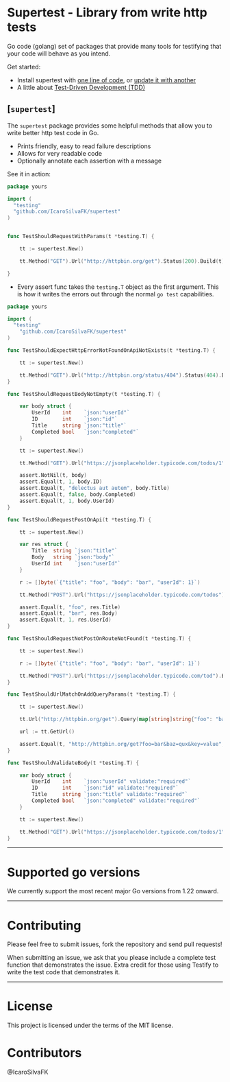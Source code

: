 # Supertest - Library from write http tests

Go code (golang) set of packages that provide many tools for testifying that your code will behave as you intend.

Get started:

- Install supertest with [one line of code](#installation), or [update it with another](#staying-up-to-date)
- A little about [Test-Driven Development (TDD)](https://en.wikipedia.org/wiki/Test-driven_development)

## [`supertest`]

The `supertest` package provides some helpful methods that allow you to write better http test code in Go.

- Prints friendly, easy to read failure descriptions
- Allows for very readable code
- Optionally annotate each assertion with a message

See it in action:

```go
package yours

import (
  "testing"
  "github.com/IcaroSilvaFK/supertest"
)


func TestShouldRequestWithParams(t *testing.T) {

	tt := supertest.New()

	tt.Method("GET").Url("http://httpbin.org/get").Status(200).Build(t)

}
```

- Every assert func takes the `testing.T` object as the first argument. This is how it writes the errors out through the normal `go test` capabilities.

```go
package yours

import (
  "testing"
	"github.com/IcaroSilvaFK/supertest"
)

func TestShouldExpectHttpErrorNotFoundOnApiNotExists(t *testing.T) {

	tt := supertest.New()

	tt.Method("GET").Url("http://httpbin.org/status/404").Status(404).Build(t)
}

func TestShouldRequestBodyNotEmpty(t *testing.T) {

	var body struct {
		UserId    int    `json:"userId"`
		ID        int    `json:"id"`
		Title     string `json:"title"`
		Completed bool   `json:"completed"`
	}

	tt := supertest.New()

	tt.Method("GET").Url("https://jsonplaceholder.typicode.com/todos/1").Json(&body).Status(200).Build(t)

	assert.NotNil(t, body)
	assert.Equal(t, 1, body.ID)
	assert.Equal(t, "delectus aut autem", body.Title)
	assert.Equal(t, false, body.Completed)
	assert.Equal(t, 1, body.UserId)
}

func TestShouldRequestPostOnApi(t *testing.T) {

	tt := supertest.New()

	var res struct {
		Title  string `json:"title"`
		Body   string `json:"body"`
		UserId int    `json:"userId"`
	}

	r := []byte(`{"title": "foo", "body": "bar", "userId": 1}`)

	tt.Method("POST").Url("https://jsonplaceholder.typicode.com/todos").Body(r).Json(&res).Status(201).Build(t)

	assert.Equal(t, "foo", res.Title)
	assert.Equal(t, "bar", res.Body)
	assert.Equal(t, 1, res.UserId)
}

func TestShouldRequestNotPostOnRouteNotFound(t *testing.T) {

	tt := supertest.New()

	r := []byte(`{"title": "foo", "body": "bar", "userId": 1}`)

	tt.Method("POST").Url("https://jsonplaceholder.typicode.com/tod").Body(r).Status(404).Build(t)
}

func TestShouldUrlMatchOnAddQueryParams(t *testing.T) {

	tt := supertest.New()

	tt.Url("http://httpbin.org/get").Query(map[string]string{"foo": "bar", "baz": "qux", "key": "value"})

	url := tt.GetUrl()

	assert.Equal(t, "http://httpbin.org/get?foo=bar&baz=qux&key=value", url)
}

func TestShouldValidateBody(t *testing.T) {

	var body struct {
		UserId    int    `json:"userId" validate:"required"`
		ID        int    `json:"id" validate:"required"`
		Title     string `json:"title" validate:"required"`
		Completed bool   `json:"completed" validate:"required"`
	}

	tt := supertest.New()

	tt.Method("GET").Url("https://jsonplaceholder.typicode.com/todos/1").Json(&body).Status(200).ValidateBody().Build(t)
}

```

---

# Supported go versions

We currently support the most recent major Go versions from 1.22 onward.

---

# Contributing

Please feel free to submit issues, fork the repository and send pull requests!

When submitting an issue, we ask that you please include a complete test function that demonstrates the issue. Extra credit for those using Testify to write the test code that demonstrates it.

---

# License

This project is licensed under the terms of the MIT license.

# Contributors

@IcaroSilvaFK
